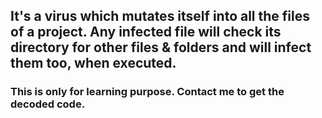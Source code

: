 ## It's a virus which mutates itself into all the files of a project. Any infected file will check its directory for other files & folders and will infect them too, when executed.

### This is only for learning purpose. Contact me to get the decoded code.